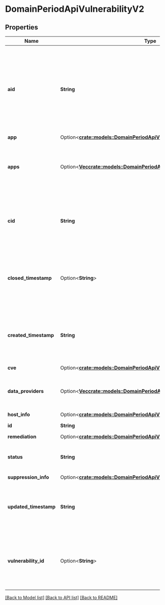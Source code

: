 # DomainPeriodApiVulnerabilityV2

## Properties

Name | Type | Description | Notes
------------ | ------------- | ------------- | -------------
**aid** | **String** | Asset ID for which the vulnerability has been detected. For managed assets it can correspond to the sensor ID, for unmanaged assets can be a stand alone ID |
**app** | Option<[**crate::models::DomainPeriodApiVulnerabilityAppV2**](domain.APIVulnerabilityAppV2.md)> |  | [optional]
**apps** | Option<[**Vec<crate::models::DomainPeriodApiVulnerabilityExtendedAppV2>**](domain.APIVulnerabilityExtendedAppV2.md)> | Provide details related to the products for which a the vulnerability has been detected | [optional]
**cid** | **String** | Contains the customer identifier associated with the asset for which the vulnerability has been detected |
**closed_timestamp** | Option<**String**> | A timestamp corresponding to the point in time when the vulnerability has no longer been detected (eg: it got fixed) | [optional]
**created_timestamp** | **String** | A timestamp corresponding to the point in time when the vulnerability has been created (detected) in our system |
**cve** | Option<[**crate::models::DomainPeriodApiVulnerabilityCveDetailsFacetV2**](domain.APIVulnerabilityCVEDetailsFacetV2.md)> |  | [optional]
**data_providers** | Option<[**Vec<crate::models::DomainPeriodApiVulnerabilityDataProviderV1>**](domain.APIVulnerabilityDataProviderV1.md)> | Contains information about the vulnerability data providers of this entity | [optional]
**host_info** | Option<[**crate::models::DomainPeriodApiVulnerabilityHostFacetV2**](domain.APIVulnerabilityHostFacetV2.md)> |  | [optional]
**id** | **String** | Vulnerability unique ID |
**remediation** | Option<[**crate::models::DomainPeriodApiVulnerabilityRemediationFacetV2**](domain.APIVulnerabilityRemediationFacetV2.md)> |  | [optional]
**status** | **String** | Current status of a vulnerability (open, closed, reopen) |
**suppression_info** | Option<[**crate::models::DomainPeriodApiVulnerabilitySuppressionInfoV2**](domain.APIVulnerabilitySuppressionInfoV2.md)> |  | [optional]
**updated_timestamp** | **String** | A timestamp corresponding to the point in time when a vulnerability's information or status have been updated |
**vulnerability_id** | Option<**String**> | Dynamic label that contains the CVE ID if applicable, otherwise the vulnerability metadata ID or label from the provider | [optional]

[[Back to Model list]](../README.md#documentation-for-models) [[Back to API list]](../README.md#documentation-for-api-endpoints) [[Back to README]](../README.md)
